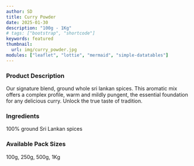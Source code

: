 ```yaml
---
author: SD
title: Curry Powder
date: 2025-01-30
description: "100g - 1Kg"
# tags: ["bootstrap", "shortcode"]
keywords: featured
thumbnail:
  url: img/curry_powder.jpg
modules: ["leaflet", "lottie", "mermaid", "simple-datatables"]
---
```


### Product Description

Our signature blend, ground whole sri lankan spices. This aromatic mix offers a complex profile, warm and mildly pungent, the essential foundation for any delicious curry. Unlock the true taste of tradition.

### Ingredients
100% ground Sri Lankan spices


### Available Pack Sizes
100g, 250g, 500g, 1Kg
